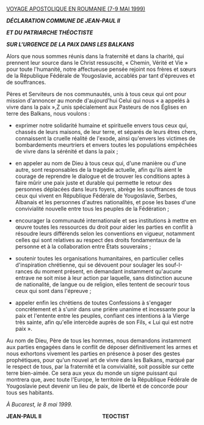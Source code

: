 [VOYAGE APOSTOLIQUE EN ROUMANIE (7-9 MAI 1999)](http://w2.vatican.va/content/john-paul-ii/fr/travels/1999/travels/documents/trav_romania-1999.html)

***DÉCLARATION COMMUNE DE JEAN-PAUL II***

***ET DU PATRIARCHE THÉOCTISTE***

***SUR L'URGENCE DE LA PAIX DANS LES BALKANS***

Alors que nous sommes réunis dans la fraternité et dans la charité, qui prennent leur source dans le Christ ressuscité, « Chemin, Vérité et Vie »  pour toute l'humanité, notre affectueuse pensée rejoint nos frères et sœurs de la République Fédérale de Yougoslavie, accablés par tant d'épreuves et de souffrances.

Pères et Serviteurs de nos communautés, unis à tous ceux qui ont pour mission d'annoncer au monde d'aujourd'hui Celui qui nous « a appelés à vivre dans la paix »,Z unis spécialement aux Pasteurs de nos Églises en terre des Balkans, nous voulons :

- exprimer notre solidarité humaine et spirituelle envers tous ceux qui, chassés de leurs maisons, de leur terre, et séparés de leurs êtres chers, connaissent la cruelle réalité de l'exode, ainsi qu'envers les victimes de bombardements meurtriers et envers toutes les populations empêchées de vivre dans la sérénité et dans la paix ;

- en appeler au nom de Dieu à tous ceux qui, d'une manière ou d'une autre, sont responsables de la tragédie actuelle, afin qu'ils aient le courage de reprendre le dialogue et de trouver les conditions aptes à faire mûrir une paix juste et durable qui permette le retour des personnes déplacées dans leurs foyers, abrège les souffrances de tous ceux qui vivent en République Fédérale de Yougoslavie, Serbes, Albanais et les personnes d'autres nationalités, et pose les bases d'une convivialité nouvelle entre tous les peuples de la Fédération ;

- encourager la communauté internationale et ses institutions à mettre en œuvre toutes les ressources du droit pour aider les parties en conflit à résoudre leurs différends selon les conventions en vigueur, notamment celles qui sont relatives au respect des droits fondamentaux de la personne et à la collaboration entre États souverains ;

- soutenir toutes les organisations humanitaires, en particulier celles d'inspiration chrétienne, qui se dévouent pour soulager les souf-I-rances du moment présent, en demandant instamment qu'aucune entrave ne soit mise à leur action par laquelle, sans distinction aucune de nationalité, de langue ou de religion, elles tentent de secourir tous ceux qui sont dans l'épreuve ;

- appeler enfin les chrétiens de toutes Confessions à s'engager concrètement et à s'unir dans une prière unanime et incessante pour la paix et l'entente entre les peuples, confiant ces intentions à la Vierge très sainte, afin qu'elle intercède auprès de son Fils, « Lui qui est notre paix ».

Au nom de Dieu, Père de tous les hommes, nous demandons instamment aux parties engagées dans le conflit de déposer définitivement les armes et nous exhortons vivement les parties en présence à poser des gestes prophétiques, pour qu'un nouvel art de vivre dans les Balkans, marqué par le respect de tous, par la fraternité et la convivialité, soit possible sur cette terre bien-aimée. Ce sera aux yeux du monde un signe puissant qui montrera que, avec toute l'Europe, le territoire de la République Fédérale de Yougoslavie peut devenir un lieu de paix, de liberté et de concorde pour tous ses habitants.

*À Bucarest, le 8 mai 1999.*

**JEAN-PAUL II                                                TEOCTIST**